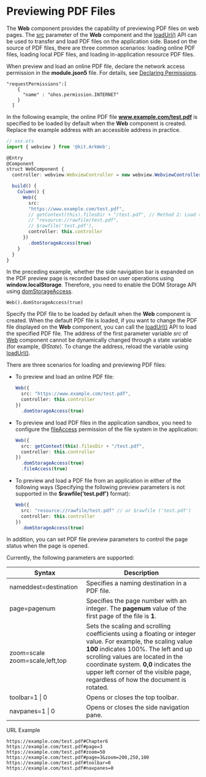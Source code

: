 # Previewing PDF Files

The **Web** component provides the capability of previewing PDF files on web pages. The [src](../reference/apis-arkweb/ts-basic-components-web.md#web) parameter of the **Web** component and the [loadUrl()](../reference/apis-arkweb/js-apis-webview.md#loadurl) API can be used to transfer and load PDF files on the application side. Based on the source of PDF files, there are three common scenarios: loading online PDF files, loading local PDF files, and loading in-application resource PDF files.

When preview and load an online PDF file, declare the network access permission in the **module.json5** file. For details, see [Declaring Permissions](../security/AccessToken/declare-permissions.md).

  ```
  "requestPermissions":[
      {
        "name" : "ohos.permission.INTERNET"
      }
    ]
  ```


In the following example, the online PDF file **www.example.com/test.pdf** is specified to be loaded by default when the **Web** component is created. Replace the example address with an accessible address in practice.

```ts
// xxx.ets
import { webview } from '@kit.ArkWeb';

@Entry
@Component
struct WebComponent {
  controller: webview.WebviewController = new webview.WebviewController();

  build() {
    Column() {
      Web({ 
      	src: 
      	"https://www.example.com/test.pdf",                                    // Method 1: Load online PDF Files.
      	// getContext(this).filesDir + "/test.pdf", // Method 2: Load the PDF files from the local application sandbox.
      	// "resource://rawfile/test.pdf",                                              // Method 3: Load the PDF files from application resource 
      	// $rawfile('test.pdf'),                                                              // Method 4: Load the PDF files from application resource 
      	controller: this.controller 
      })
        .domStorageAccess(true)
    }
  }
}
```

In the preceding example, whether the side navigation bar is expanded on the PDF preview page is recorded based on user operations using **window.localStorage**. Therefore, you need to enable the DOM Storage API using [domStorageAccess](../reference/apis-arkweb/ts-basic-components-web.md#domstorageaccess).

  ```
  Web().domStorageAccess(true)
  ```

Specify the PDF file to be loaded by default when the **Web** component is created. When the default PDF file is loaded, if you want to change the PDF file displayed on the **Web** component, you can call the [loadUrl()](../reference/apis-arkweb/js-apis-webview.md#loadurl) API to load the specified PDF file. The address of the first parameter variable *src* of [Web](../reference/apis-arkweb/ts-basic-components-web.md#web) component cannot be dynamically changed through a state variable (for example, *@State*). To change the address, reload the variable using [loadUrl()](../reference/apis-arkweb/js-apis-webview.md#loadurl).

There are three scenarios for loading and previewing PDF files:
- To preview and load an online PDF file:

  ```ts
  Web({ 
    src: "https://www.example.com/test.pdf",
    controller: this.controller 
  })
    .domStorageAccess(true)
  ```
- To preview and load PDF files in the application sandbox, you need to configure the [fileAccess](../reference/apis-arkweb/ts-basic-components-web.md#fileaccess) permission of the file system in the application:

  ```ts
  Web({ 
    src: getContext(this).filesDir + "/test.pdf",
    controller: this.controller 
  })
    .domStorageAccess(true)
    .fileAccess(true)
  ```
- To preview and load a PDF file from an application in either of the following ways (Specifying the following preview parameters is not supported in the **$rawfile('test.pdf')** format):

  ```ts
  Web({ 
    src: "resource://rawfile/test.pdf" // or $rawfile ('test.pdf')
    controller: this.controller 
  })
    .domStorageAccess(true)
  ```

In addition, you can set PDF file preview parameters to control the page status when the page is opened.

Currently, the following parameters are supported:

| Syntax	| Description|
| --------- | ---------- |
| nameddest=destination 	|  Specifies a naming destination in a PDF file.|
| page=pagenum 	| Specifies the page number with an integer. The **pagenum** value of the first page of the file is **1**.| 
| zoom=scale    zoom=scale,left,top	| Sets the scaling and scrolling coefficients using a floating or integer value. For example, the scaling value **100** indicates 100%. The left and up scrolling values are located in the coordinate system. **0,0** indicates the upper left corner of the visible page, regardless of how the document is rotated.|
| toolbar=1 \| 0 	| Opens or closes the top toolbar.| 
| navpanes=1 \| 0 	| Opens or closes the side navigation pane.| 


URL Example 
```
https://example.com/test.pdf#Chapter6  
https://example.com/test.pdf#page=3  
https://example.com/test.pdf#zoom=50  
https://example.com/test.pdf#page=3&zoom=200,250,100  
https://example.com/test.pdf#toolbar=0  
https://example.com/test.pdf#navpanes=0  
```
<!--RP1--><!--RP1End-->
